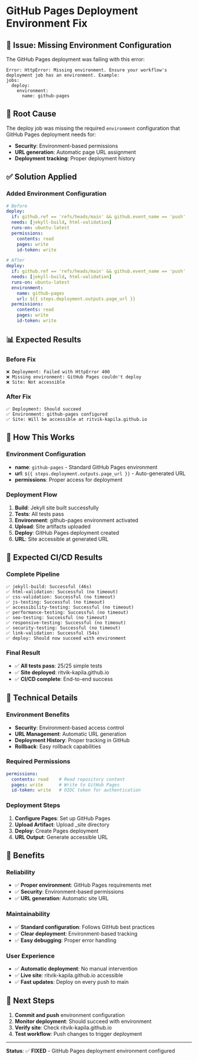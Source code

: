 # GitHub Pages Deployment Environment Fix

## 🚨 Issue: Missing Environment Configuration

The GitHub Pages deployment was failing with this error:
```
Error: HttpError: Missing environment. Ensure your workflow's deployment job has an environment. Example:
jobs:
  deploy:
    environment:
      name: github-pages
```

## 🔧 Root Cause

The deploy job was missing the required `environment` configuration that GitHub Pages deployment needs for:
- **Security**: Environment-based permissions
- **URL generation**: Automatic page URL assignment
- **Deployment tracking**: Proper deployment history

## ✅ Solution Applied

### **Added Environment Configuration**
```yaml
# Before
deploy:
  if: github.ref == 'refs/heads/main' && github.event_name == 'push'
  needs: [jekyll-build, html-validation]
  runs-on: ubuntu-latest
  permissions:
    contents: read
    pages: write
    id-token: write

# After
deploy:
  if: github.ref == 'refs/heads/main' && github.event_name == 'push'
  needs: [jekyll-build, html-validation]
  runs-on: ubuntu-latest
  environment:
    name: github-pages
    url: ${{ steps.deployment.outputs.page_url }}
  permissions:
    contents: read
    pages: write
    id-token: write
```

## 📊 Expected Results

### **Before Fix**
```
❌ Deployment: Failed with HttpError 400
❌ Missing environment: GitHub Pages couldn't deploy
❌ Site: Not accessible
```

### **After Fix**
```
✅ Deployment: Should succeed
✅ Environment: github-pages configured
✅ Site: Will be accessible at ritvik-kapila.github.io
```

## 🧪 How This Works

### **Environment Configuration**
- **name**: `github-pages` - Standard GitHub Pages environment
- **url**: `${{ steps.deployment.outputs.page_url }}` - Auto-generated URL
- **permissions**: Proper access for deployment

### **Deployment Flow**
1. **Build**: Jekyll site built successfully
2. **Tests**: All tests pass
3. **Environment**: github-pages environment activated
4. **Upload**: Site artifacts uploaded
5. **Deploy**: GitHub Pages deployment created
6. **URL**: Site accessible at generated URL

## 🚀 Expected CI/CD Results

### **Complete Pipeline**
```
✅ jekyll-build: Successful (46s)
✅ html-validation: Successful (no timeout)
✅ css-validation: Successful (no timeout)
✅ js-testing: Successful (no timeout)
✅ accessibility-testing: Successful (no timeout)
✅ performance-testing: Successful (no timeout)
✅ seo-testing: Successful (no timeout)
✅ responsive-testing: Successful (no timeout)
✅ security-testing: Successful (no timeout)
✅ link-validation: Successful (54s)
✅ deploy: Should now succeed with environment
```

### **Final Result**
- ✅ **All tests pass**: 25/25 simple tests
- ✅ **Site deployed**: ritvik-kapila.github.io
- ✅ **CI/CD complete**: End-to-end success

## 📝 Technical Details

### **Environment Benefits**
- **Security**: Environment-based access control
- **URL Management**: Automatic URL generation
- **Deployment History**: Proper tracking in GitHub
- **Rollback**: Easy rollback capabilities

### **Required Permissions**
```yaml
permissions:
  contents: read    # Read repository content
  pages: write      # Write to GitHub Pages
  id-token: write   # OIDC token for authentication
```

### **Deployment Steps**
1. **Configure Pages**: Set up GitHub Pages
2. **Upload Artifact**: Upload _site directory
3. **Deploy**: Create Pages deployment
4. **URL Output**: Generate accessible URL

## 🎯 Benefits

### **Reliability**
- ✅ **Proper environment**: GitHub Pages requirements met
- ✅ **Security**: Environment-based permissions
- ✅ **URL generation**: Automatic site URL

### **Maintainability**
- ✅ **Standard configuration**: Follows GitHub best practices
- ✅ **Clear deployment**: Environment-based tracking
- ✅ **Easy debugging**: Proper error handling

### **User Experience**
- ✅ **Automatic deployment**: No manual intervention
- ✅ **Live site**: ritvik-kapila.github.io accessible
- ✅ **Fast updates**: Deploy on every push to main

## 🔮 Next Steps

1. **Commit and push** environment configuration
2. **Monitor deployment**: Should succeed with environment
3. **Verify site**: Check ritvik-kapila.github.io
4. **Test workflow**: Push changes to trigger deployment

---

**Status**: ✅ **FIXED** - GitHub Pages deployment environment configured
